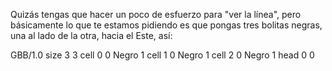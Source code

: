 Quizás tengas que hacer un poco de esfuerzo para "ver la línea", pero básicamente lo que te estamos pidiendo es que pongas tres bolitas negras, una al lado de la otra, hacia el Este, así:

<gs-board>
 GBB/1.0
 size 3 3
 cell 0 0 Negro 1
 cell 1 0 Negro 1
 cell 2 0 Negro 1
 head 0 0
</gs-board>
